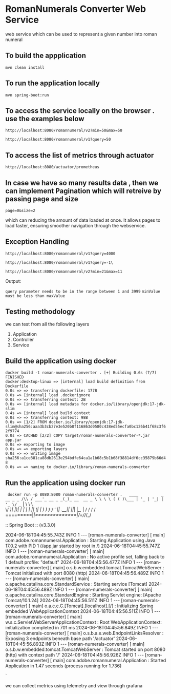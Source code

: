 # RomanNumerals Converter Web Service 
web service which can be used to represent a given number into roman numeral


## To build the appplication
`mvn clean install`

## To run the application locally
`mvn spring-boot:run`

## To access the service locally on the browser . use the examples below

`http://localhost:8080/romannumeral/v2?min=50&max=50`

`http://localhost:8080/romannumeral/v1?query=50`

## To access the list of metrics through actuator
`http://localhost:8080/actuator/prometheus`

## In case we have so many results data , then we can implement Pagination which will retreive by passing page and size 
`page=0&size=2`

which can reducing the amount of data loaded at once. It allows pages to load faster, ensuring smoother navigation through the webservice.

## Exception Handling

`http://localhost:8080/romannumeral/v1?query=4000`

`http://localhost:8080/romannumeral/v1?query=-1\`

`http://localhost:8080/romannumeral/v2?min=21&max=11`

Output:

`query parameter needs to be in the range between 1 and 3999`
`minValue must be less than maxValue`

## Testing methodology

we can test from all the following layers
1. Application   
2. Controller 
3. Service

## Build the application using docker

`docker build -t roman-numerals-converter .
[+] Building 0.6s (7/7) FINISHED                                                                                                                                                                                                docker:desktop-linux
=> [internal] load build definition from Dockerfile                                                                                                                                                                                            0.0s
=> => transferring dockerfile: 177B                                                                                                                                                                                                            0.0s
=> [internal] load .dockerignore                                                                                                                                                                                                               0.0s
=> => transferring context: 2B                                                                                                                                                                                                                 0.0s
=> [internal] load metadata for docker.io/library/openjdk:17-jdk-slim                                                                                                                                                                          0.4s
=> [internal] load build context                                                                                                                                                                                                               0.0s
=> => transferring context: 98B                                                                                                                                                                                                                0.0s
=> [1/2] FROM docker.io/library/openjdk:17-jdk-slim@sha256:aaa3b3cb27e3e520b8f116863d0580c438ed55ecfa0bc126b41f68c3f62f9774                                                                                                                    0.0s
=> CACHED [2/2] COPY target/roman-numerals-converter-*.jar app.jar                                                                                                                                                                             0.0s
=> exporting to image                                                                                                                                                                                                                          0.0s
=> => exporting layers                                                                                                                                                                                                                         0.0s
=> => writing image sha256:a1ce381ca88db2613e294bdfe64ca1a1b68c5b1b68f38814df6cc35879b66d48                                                                                                                                                    0.0s
=> => naming to docker.io/library/roman-numerals-converter
`


## Run the application using docker run
`
docker run -p 8080:8080 roman-numerals-converter
.   ____          _            __ _ _
/\\ / ___'_ __ _ _(_)_ __  __ _ \ \ \ \
( ( )\___ | '_ | '_| | '_ \/ _` | \ \ \ \
\\/  ___)| |_)| | | | | || (_| |  ) ) ) )
'  |____| .__|_| |_|_| |_\__, | / / / /
=========|_|==============|___/=/_/_/_/

:: Spring Boot ::                (v3.3.0)

2024-06-18T04:45:55.743Z  INFO 1 --- [roman-numerals-converter] [           main] com.adobe.romannumeral.Application       : Starting Application using Java 17.0.2 with PID 1 (/app.jar started by root in /)
2024-06-18T04:45:55.747Z  INFO 1 --- [roman-numerals-converter] [           main] com.adobe.romannumeral.Application       : No active profile set, falling back to 1 default profile: "default"
2024-06-18T04:45:56.477Z  INFO 1 --- [roman-numerals-converter] [           main] o.s.b.w.embedded.tomcat.TomcatWebServer  : Tomcat initialized with port 8080 (http)
2024-06-18T04:45:56.489Z  INFO 1 --- [roman-numerals-converter] [           main] o.apache.catalina.core.StandardService   : Starting service [Tomcat]
2024-06-18T04:45:56.489Z  INFO 1 --- [roman-numerals-converter] [           main] o.apache.catalina.core.StandardEngine    : Starting Servlet engine: [Apache Tomcat/10.1.24]
2024-06-18T04:45:56.511Z  INFO 1 --- [roman-numerals-converter] [           main] o.a.c.c.C.[Tomcat].[localhost].[/]       : Initializing Spring embedded WebApplicationContext
2024-06-18T04:45:56.511Z  INFO 1 --- [roman-numerals-converter] [           main] w.s.c.ServletWebServerApplicationContext : Root WebApplicationContext: initialization completed in 701 ms
2024-06-18T04:45:56.849Z  INFO 1 --- [roman-numerals-converter] [           main] o.s.b.a.e.web.EndpointLinksResolver      : Exposing 3 endpoints beneath base path '/actuator'
2024-06-18T04:45:56.893Z  INFO 1 --- [roman-numerals-converter] [           main] o.s.b.w.embedded.tomcat.TomcatWebServer  : Tomcat started on port 8080 (http) with context path '/'
2024-06-18T04:45:56.926Z  INFO 1 --- [roman-numerals-converter] [           main] com.adobe.romannumeral.Application       : Started Application in 1.47 seconds (process running for 1.736)

`

we can collect metrics using telemetry and view through grafana


